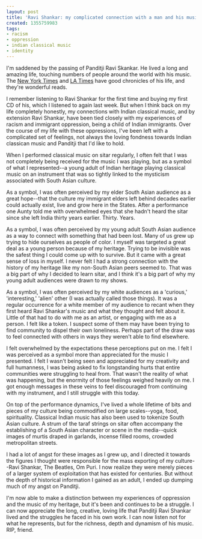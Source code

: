 ```yaml
---
layout: post
title: 'Ravi Shankar: my complicated connection with a man and his music'
created: 1355759983
tags:
- racism
- oppression
- indian classical music
- identity
---
```

I'm saddened by the passing of Panditji Ravi Skankar. He lived a long and amazing life, touching numbers of people around the world with his music. The [New York Times](http://www.nytimes.com/2012/12/13/arts/music/ravi-shankar-indian-sitarist-dies-at-92.html?pagewanted=all&_r=0) and [LA Times](http://www.latimes.com/entertainment/arts/culture/la-et-cm-ravi-shankar-appreciation-20121213,0,7500757.story) have good chronicles of his life, and they're wonderful reads. 

I remember listening to Ravi Shankar for the first time and buying my first CD of his, which I listened to again last week. But when I think back on my life completely honestly, my connections with Indian classical music, and by extension Ravi Shankar, have been tied closely with my experiences of racism and immigrant oppression, being a child of Indian immigrants. Over the course of my life with these oppressions, I've been left with a complicated set of feelings, not always the loving fondness towards Indian classican music and Panditji that I'd like to hold.

When I performed classical music on sitar regularly, I often felt that I was not completely being received for the music I was playing, but as a symbol of what I represented--a young adult of Indian heritage playing classical music on an instrument that was so tightly linked to the mysticism associated with South Asian culture. 

As a symbol, I was often perceived by my elder South Asian audience as a great hope--that the culture my immigrant elders left behind decades earlier could actually exist, live and grow here in the States. After a performance one Aunty told me with overwhelmed eyes that she hadn't heard the sitar since she left India thirty years earlier. Thirty. Years. 

As a symbol, I was often perceived by my young adult South Asian audience as a way to connect with something that had been lost. Many of us grew up trying to hide ourselves as people of color. I myself was targeted a great deal as a young person because of my heritage. Trying to be invisible was the safest thing I could come up with to survive. But it came with a great sense of loss in myself. I never felt I had a strong connection with the history of my heritage like my non-South Asian peers seemed to. That was a big part of why I decided to learn sitar, and I think it's a big part of why my young adult audiences were drawn to my shows. 

As a symbol, I was often perceived by my white audiences as a 'curious,' 'interesting,' 'alien' other (I was actually called those things). It was a regular occurrence for a white member of my audience to recant when they first heard Ravi Shankar's music and what they thought and felt about it. Little of that had to do with me as an artist, or engaging with me as a person. I felt like a token. I suspect some of them may have been trying to find community to dispel their own loneliness. Perhaps part of the draw was to feel connected with others in ways they weren't able to find elsewhere.

I felt overwhelmed by the expectations these perceptions put on me. I felt I was perceived as a symbol more than appreciated for the music I presented. I felt I wasn't being seen and appreciated for my creativity and full humanness, I was being asked to fix longstanding hurts that entire communities were struggling to heal from. That wasn't the reality of what was happening, but the enormity of those feelings weighed heavily on me. I got enough messages in these veins to feel discouraged from continuing with my instrument, and I still struggle with this today. 

On top of the performance dynamics, I've lived a whole lifetime of bits and pieces of my culture being commodified on large scales--yoga, food, spirituality. Classical Indian music has also been used to tokenize South Asian culture. A strum of the taraf strings on sitar often accompany the establishing of a South Asian character or scene in the media--quick images of murtis draped in garlands, incense filled rooms, crowded metropolitan streets. 

I had a lot of angst for these images as I grew up, and I directed it towards the figures I thought were responsible for the mass exporting of my culture--Ravi Shankar, The Beatles, Om Puri. I now realize they were merely pieces of a larger system of exploitation that has existed for centuries. But without the depth of historical information I gained as an adult, I ended up dumping much of my angst on Panditji. 


I'm now able to make a distinction between my experiences of oppression and the music of my heritage, but it's been and continues to be a struggle. I can now appreciate the long, creative, loving life that Panditji Ravi Shankar lived and the struggles he faced in his own work. I can now listen not for what he represents, but for the richness, depth and dynamism of his music. RIP, friend.

